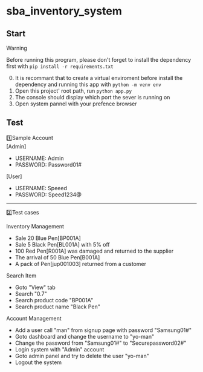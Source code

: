 # sba_inventory_system

## Start
> [!WARNING]
> Before running this program, please don't forget to install the dependency first with ```pip install -r requirements.txt```

0. It is recommant that to create a  virtual enviroment before install the dependency and running this app with ```python -m venv env```
1. Open this project' root path, run ```python app.py```
2. The console should display which port the sever is running on 
3. Open system pannel with your prefence browser

## Test
1️⃣Sample Account \
[Admin] 
- USERNAME: Admin
- PASSWORD: Password01#

[User]
- USERNAME: Speeed
- PASSWORD: Speed1234@
<hr>
2️⃣Test cases

Inventory Management
- Sale 20 Blue Pen[BP001A]
- Sale 5 Black Pen[BL001A] with 5% off
- 100 Red Pen[R001A] was damaged and returned to the supplier
- The arrival of 50 Blue Pen[B001A]
- A pack of Pen[jup001003] returned from a customer

Search Item
- Goto "View" tab
- Search "0.7"
- Search product code "BP001A"
- Search product name "Black Pen"

Account Management
- Add a user call "man" from signup page with password "Samsung01#"
- Goto dashboard and change the username to "yo-man"
- Change the password from "Samsung01#" to "Securepassword02#"
- Login system with "Admin" account 
- Goto admin panel and try to delete the user "yo-man"
- Logout the system
